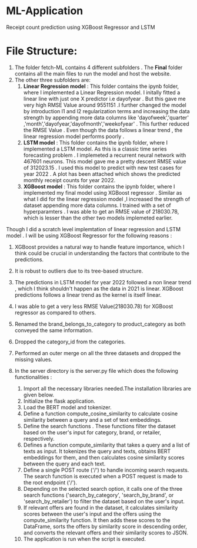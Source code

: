 # ML-Application
Receipt count prediction using XGBoost Regressor and LSTM
# File Structure:
1. The folder fetch-ML contains 4 different subfolders . The **Final** folder contains all the main files to run the model and host the website.
2. The other three subfolders are:
   1. **Linear Regression model** : This folder contains the ipynb folder, where I implemented a Linear Regression model. I initally fitted a linear line with just one X 
      predictor i.e dayofyear . But this gave me very high RMSE Value around  9551151 .I further changed the model by introduction l1 and l2 regularization terms and              increasing the data strength by appending more data columns like 'dayofweek','quarter' ,'month','dayofyear,'dayofmonth','weekofyear' . This further reduced the RMSE         Value . Even though the data follows a linear trend , the linear regression model performs poorly .
   2. **LSTM model** : This folder contains the ipynb folder, where I implemented a LSTM model. As this is a classic time series forecasting problem . I implemeted a              recurrent neural network with 467601 neurons. This model gave me a pretty descent RMSE value of 312023.15 . I used this model to predict with new test cases                 for year 2022 . A plot has been attached which shows the predicted monthly receipt counts for year 2022.
   3. **XGBoost model** : This folder contains the ipynb folder, where I implemented my final model using XGBoost regressor . Similar as what I did for the linear                 regression model ,I increased the strength of dataset appending more data columns. I trained with a set of hyperparamters . I was able to get an RMSE value of               218030.78, which is lesser than the other two models implemeted earlier.

Though I did a scratch level implemtation of linear regression and LSTM model . I will be using XGBoost Regressor for the following reasons :
   1. XGBoost provides a natural way to handle feature importance, which I think could be crucial in understanding the factors that contribute to the predictions.
   2. It is robust to outliers due to its tree-based structure.
   3. The predictions in LSTM model for year 2022 followed a non linear trend , which I think shouldn't happen as the data in 2021 is linear. XGBoost predictions follows a        linear trend as the kernel is itself linear.
   4. I was able to get a very less RMSE Value(218030.78) for XGBoost regressor as compared to others.
       
5. Renamed the brand_belongs_to_category to product_category as both conveyed the same information.
6. Dropped the category_id from the categories.
7. Performed an outer merge on all the three datasets and dropped the missing values. 

8. In the server directory is the server.py file which does the following functionalities :
   1. Import all the necessary libraries needed.The installation libraries are given below.
   2. Initialize the flask application.
   3. Load the BERT model and tokenizer.
   4. Define a function compute_cosine_similarity to calculate cosine similarity between a query and a set of text embeddings.
   5. Define the search functions . These functions filter the dataset based on the user's input for category, brand, or retailer, respectively.
   6. Defines a function compute_similarity that takes a query and a list of texts as input. It tokenizes the query and texts, obtains BERT embeddings for them, and then 
      calculates cosine similarity scores between the query and each text.
   7. Define a single POST route ('/') to handle incoming search requests. The search function is executed when a POST request is made to the root endpoint ('/').
   8. Depending on the selected search option, it calls one of the three search functions ('search_by_category', 'search_by_brand', or 'search_by_retailer') to filter the 
      dataset based on the user's input.
   9. If relevant offers are found in the dataset, it calculates similarity scores between the user's input and the offers using the compute_similarity function. It then 
      adds these scores to the DataFrame, sorts the offers by similarity score in descending order, and converts the relevant offers and their similarity scores to JSON.
   10. The application is run when the script is executed.

